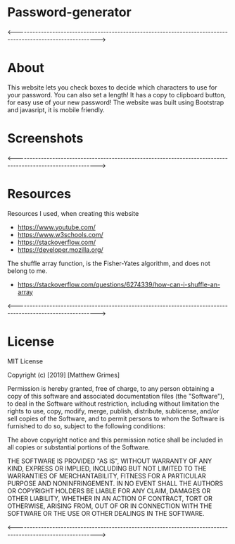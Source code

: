 # Password-generator

<----------------------------------------------------------------------------------------------------------->

# About

This website lets you check boxes to decide which characters to use for your password. You can also set a length! It has a copy to clipboard button, for easy use of your new password! The website was built using Bootstrap and javasript, it is mobile friendly.

# Screenshots

<----------------------------------------------------------------------------------------------------------->

# Resources

Resources I used, when creating this website

* https://www.youtube.com/
* https://www.w3schools.com/
* https://stackoverflow.com/
* https://developer.mozilla.org/

The shuffle array function, is the Fisher-Yates algorithm, and does not belong to me.
* https://stackoverflow.com/questions/6274339/how-can-i-shuffle-an-array

<----------------------------------------------------------------------------------------------------------->

# License

MIT License

Copyright (c) [2019] [Matthew Grimes]

Permission is hereby granted, free of charge, to any person obtaining a copy
of this software and associated documentation files (the "Software"), to deal
in the Software without restriction, including without limitation the rights
to use, copy, modify, merge, publish, distribute, sublicense, and/or sell
copies of the Software, and to permit persons to whom the Software is
furnished to do so, subject to the following conditions:

The above copyright notice and this permission notice shall be included in all
copies or substantial portions of the Software.

THE SOFTWARE IS PROVIDED "AS IS", WITHOUT WARRANTY OF ANY KIND, EXPRESS OR
IMPLIED, INCLUDING BUT NOT LIMITED TO THE WARRANTIES OF MERCHANTABILITY,
FITNESS FOR A PARTICULAR PURPOSE AND NONINFRINGEMENT. IN NO EVENT SHALL THE
AUTHORS OR COPYRIGHT HOLDERS BE LIABLE FOR ANY CLAIM, DAMAGES OR OTHER
LIABILITY, WHETHER IN AN ACTION OF CONTRACT, TORT OR OTHERWISE, ARISING FROM,
OUT OF OR IN CONNECTION WITH THE SOFTWARE OR THE USE OR OTHER DEALINGS IN THE
SOFTWARE.

<----------------------------------------------------------------------------------------------------------->

